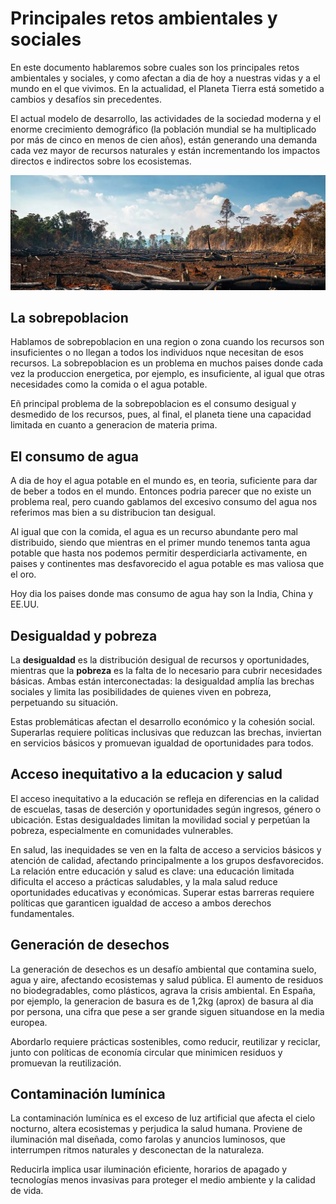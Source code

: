 # Principales retos ambientales y sociales

En este documento hablaremos sobre cuales son los principales retos ambientales y sociales, y como afectan a dia de hoy a nuestras vidas y a el mundo en el que vivimos.
En la actualidad, el Planeta Tierra está sometido a cambios y desafíos sin precedentes.



El actual modelo de desarrollo, las actividades de la sociedad moderna y el enorme crecimiento demográfico (la población mundial se ha multiplicado por más de cinco en menos de cien años), están generando una demanda cada vez mayor de recursos naturales y están incrementando los impactos directos e indirectos sobre los ecosistemas. 


![To los arboleh corato por dio](img/retos.jpg)


## La sobrepoblacion

Hablamos de sobrepoblacion en una region o zona cuando los recursos son insuficientes o no llegan a todos los individuos nque necesitan de esos recursos. La sobrepoblacion es un problema en muchos paises donde cada vez la produccion energetica, por ejemplo, es insuficiente, al igual que otras necesidades como la comida o el agua potable.

Eñ principal problema de la sobrepoblacion es el consumo desigual y desmedido de los recursos, pues, al final, el planeta tiene una capacidad limitada en cuanto a generacion de materia prima.

## El consumo de agua

A dia de hoy el agua potable en el mundo es, en teoria, suficiente para dar de beber a todos en el mundo. Entonces podria parecer que no existe un problema real, pero cuando gablamos del excesivo consumo del agua nos referimos mas bien a su distribucion tan desigual.

  Al igual que con la comida, el agua es un recurso abundante pero mal distribuido, siendo que mientras en el primer mundo tenemos tanta agua potable que hasta nos podemos permitir desperdiciarla activamente, en paises y continentes mas desfavorecido el agua potable es mas valiosa que el oro.

  Hoy dia los paises donde mas consumo de agua hay son la India, China y EE.UU.

## Desigualdad y pobreza

La **desigualdad** es la distribución desigual de recursos y oportunidades, mientras que la **pobreza** es la falta de lo necesario para cubrir necesidades básicas. Ambas están interconectadas: la desigualdad amplía las brechas sociales y limita las posibilidades de quienes viven en pobreza, perpetuando su situación. 

Estas problemáticas afectan el desarrollo económico y la cohesión social. Superarlas requiere políticas inclusivas que reduzcan las brechas, inviertan en servicios básicos y promuevan igualdad de oportunidades para todos.

## Acceso inequitativo a la educacion y salud

El acceso inequitativo a la educación se refleja en diferencias en la calidad de escuelas, tasas de deserción y oportunidades según ingresos, género o ubicación. Estas desigualdades limitan la movilidad social y perpetúan la pobreza, especialmente en comunidades vulnerables.

En salud, las inequidades se ven en la falta de acceso a servicios básicos y atención de calidad, afectando principalmente a los grupos desfavorecidos. La relación entre educación y salud es clave: una educación limitada dificulta el acceso a prácticas saludables, y la mala salud reduce oportunidades educativas y económicas. Superar estas barreras requiere políticas que garanticen igualdad de acceso a ambos derechos fundamentales.

## Generación de desechos

La generación de desechos es un desafío ambiental que contamina suelo, agua y aire, afectando ecosistemas y salud pública. El aumento de residuos no biodegradables, como plásticos, agrava la crisis ambiental. En España, por ejemplo, la generacion de basura es de 1,2kg (aprox) de basura al dia por persona, una cifra que pese a ser grande siguen situandose en la media europea.

Abordarlo requiere prácticas sostenibles, como reducir, reutilizar y reciclar, junto con políticas de economía circular que minimicen residuos y promuevan la reutilización.

## Contaminación lumínica

La contaminación lumínica es el exceso de luz artificial que afecta el cielo nocturno, altera ecosistemas y perjudica la salud humana. Proviene de iluminación mal diseñada, como farolas y anuncios luminosos, que interrumpen ritmos naturales y desconectan de la naturaleza.

Reducirla implica usar iluminación eficiente, horarios de apagado y tecnologías menos invasivas para proteger el medio ambiente y la calidad de vida.
